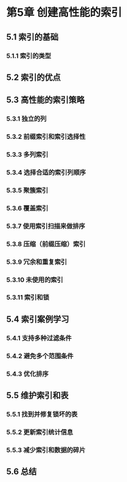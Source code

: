 # 第5章 创建高性能的索引

## 5.1 索引的基础

### 5.1.1 索引的类型

## 5.2 索引的优点

## 5.3 高性能的索引策略

### 5.3.1 独立的列

### 5.3.2 前缀索引和索引选择性

### 5.3.3 多列索引

### 5.3.4 选择合适的索引列顺序

### 5.3.5 聚簇索引

### 5.3.6 覆盖索引

### 5.3.7 使用索引扫描来做排序

### 5.3.8 压缩（前缀压缩）索引

### 5.3.9 冗余和重复索引

### 5.3.10 未使用的索引

### 5.3.11 索引和锁

## 5.4 索引案例学习

### 5.4.1 支持多种过滤条件

### 5.4.2 避免多个范围条件

### 5.4.3 优化排序

## 5.5 维护索引和表

### 5.5.1 找到并修复锁坏的表

### 5.5.2 更新索引统计信息

### 5.5.3 减少索引和数据的碎片

## 5.6 总结

